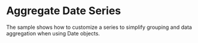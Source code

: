 Aggregate Date Series
======================

The sample shows how to customize a series to simplify grouping and data aggregation when using Date objects.